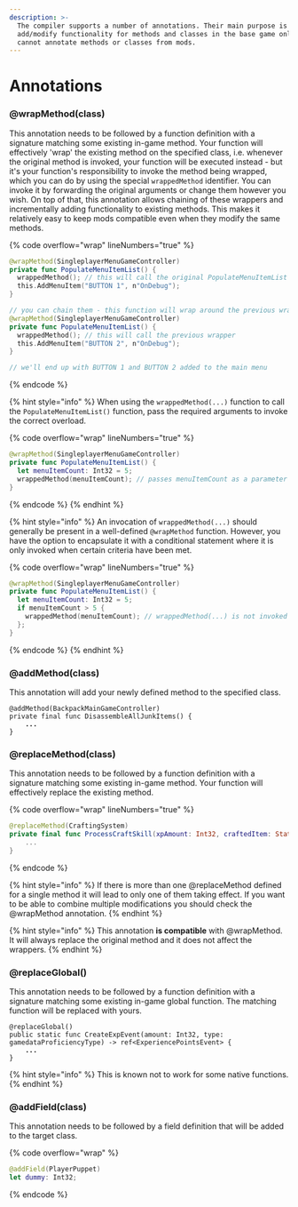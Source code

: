 ```yaml
---
description: >-
  The compiler supports a number of annotations. Their main purpose is to
  add/modify functionality for methods and classes in the base game only. You
  cannot annotate methods or classes from mods.
---
```


# Annotations

### @wrapMethod(class)

This annotation needs to be followed by a function definition with a signature matching some existing in-game method. Your function will effectively 'wrap' the existing method on the specified class, i.e. whenever the original method is invoked, your function will be executed instead - but it's your function's responsibility to invoke the method being wrapped, which you can do by using the special `wrappedMethod` identifier. You can invoke it by forwarding the original arguments or change them however you wish. On top of that, this annotation allows chaining of these wrappers and incrementally adding functionality to existing methods. This makes it relatively easy to keep mods compatible even when they modify the same methods.

{% code overflow="wrap" lineNumbers="true" %}
```swift
@wrapMethod(SingleplayerMenuGameController)
private func PopulateMenuItemList() {
  wrappedMethod(); // this will call the original PopulateMenuItemList
  this.AddMenuItem("BUTTON 1", n"OnDebug");
}

// you can chain them - this function will wrap around the previous wrapper
@wrapMethod(SingleplayerMenuGameController)
private func PopulateMenuItemList() {
  wrappedMethod(); // this will call the previous wrapper
  this.AddMenuItem("BUTTON 2", n"OnDebug");
}

// we'll end up with BUTTON 1 and BUTTON 2 added to the main menu
```
{% endcode %}

{% hint style="info" %}
When using the `wrappedMethod(...)` function to call the `PopulateMenuItemList()` function, pass the required arguments to invoke the correct overload.

{% code overflow="wrap" lineNumbers="true" %}
```swift
@wrapMethod(SingleplayerMenuGameController)
private func PopulateMenuItemList() {
  let menuItemCount: Int32 = 5;
  wrappedMethod(menuItemCount); // passes menuItemCount as a parameter to PopulateMenuItemList(count: Int32)
}
```
{% endcode %}
{% endhint %}

{% hint style="info" %}
An invocation of `wrappedMethod(...)` should generally be present in a well-defined `@wrapMethod` function. However, you have the option to encapsulate it with a conditional statement where it is only invoked when certain criteria have been met.

{% code overflow="wrap" lineNumbers="true" %}
```swift
@wrapMethod(SingleplayerMenuGameController)
private func PopulateMenuItemList() {
  let menuItemCount: Int32 = 5;
  if menuItemCount > 5 {
    wrappedMethod(menuItemCount); // wrappedMethod(...) is not invoked because the conditional 'if' statement doesn't return true
  };
}
```
{% endcode %}
{% endhint %}

### @addMethod(class)

This annotation will add your newly defined method to the specified class.

<pre class="language-swift" data-overflow="wrap" data-line-numbers><code class="lang-swift">@addMethod(BackpackMainGameController)
private final func DisassembleAllJunkItems() {
<strong>    ...
</strong>}
</code></pre>

### @replaceMethod(class)

This annotation needs to be followed by a function definition with a signature matching some existing in-game method. Your function will effectively replace the existing method.

{% code overflow="wrap" lineNumbers="true" %}
```swift
@replaceMethod(CraftingSystem)
private final func ProcessCraftSkill(xpAmount: Int32, craftedItem: StatsObjectID) {
    ...
}
```
{% endcode %}

{% hint style="info" %}
If there is more than one @replaceMethod defined for a single method it will lead to only one of them taking effect. If you want to be able to combine multiple modifications you should check the @wrapMethod annotation.
{% endhint %}

{% hint style="info" %}
This annotation **is compatible** with @wrapMethod. It will always replace the original method and it does not affect the wrappers.
{% endhint %}

### @replaceGlobal()

This annotation needs to be followed by a function definition with a signature matching some existing in-game global function. The matching function will be replaced with yours.

<pre class="language-swift" data-overflow="wrap" data-line-numbers><code class="lang-swift">@replaceGlobal()
public static func CreateExpEvent(amount: Int32, type: gamedataProficiencyType) -> ref&#x3C;ExperiencePointsEvent> {
<strong>    ...
</strong>}
</code></pre>

{% hint style="info" %}
This is known not to work for some native functions.
{% endhint %}

### @addField(class)

This annotation needs to be followed by a field definition that will be added to the target class.

{% code overflow="wrap" %}
```swift
@addField(PlayerPuppet)
let dummy: Int32;
```
{% endcode %}

